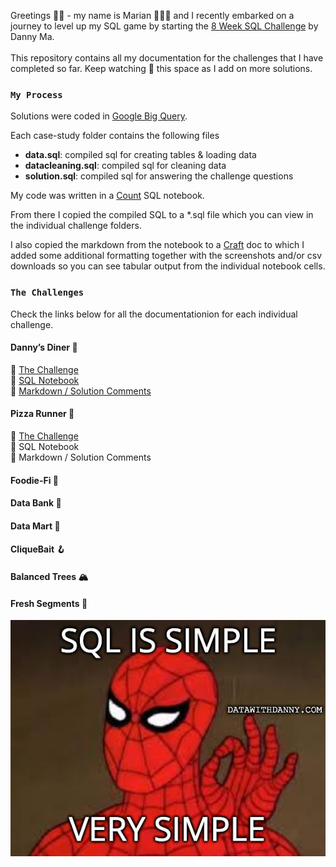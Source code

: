 Greetings 👋🏼 - my name is Marian 👩🏼‍💻 and I recently embarked on a journey to level up my SQL game by starting the [8 Week SQL Challenge](https://8weeksqlchallenge.com/) by Danny Ma. 
<br><br>
This repository contains all my documentation for the challenges that I have completed so far. Keep watching 👀 this space as I add on more solutions.

### `My Process`
Solutions were coded in [Google Big Query](https://cloud.google.com/bigquery/docs/reference/standard-sql/query-syntax).<br>

Each case-study folder contains the following files
- **data.sql**: compiled sql for creating tables & loading data 
- **datacleaning.sql**: compiled sql for cleaning data
- **solution.sql**: compiled sql for answering the challenge questions

My code was written in a [Count](https://count.co/) SQL notebook. 

From there I copied the compiled SQL to a *.sql file which you can view in the individual challenge folders. 

I also copied the markdown from the notebook to a [Craft](https://www.craft.do/) doc to which I added some additional formatting together with the screenshots and/or csv downloads so you can see tabular output from the individual notebook cells.

### `The Challenges` 
Check the links below for all the documentationion for each individual challenge.

#### Danny’s Diner 🍜 
🔗 [The Challenge ](https://8weeksqlchallenge.com/case-study-1/) <br>
🔗 [SQL Notebook](https://count.co/notebook/DHRjqUjl6mZ) <br>
🔗 [Markdown / Solution Comments](https://www.craft.do/s/ygHmfzTUw8kd9z) <br>

#### Pizza Runner 🍕
🔗 [The Challenge ](https://8weeksqlchallenge.com/case-study-2/)  <br>
🔗 SQL Notebook  <br>
🔗 Markdown / Solution Comments  <br>

#### Foodie-Fi 🥑 
#### Data Bank 🏦  
#### Data Mart 🧺  
#### CliqueBait 🪝
#### Balanced Trees 🏔
#### Fresh Segments 🍊

![](https://github.com/meerens/8-week-sqlchallenge/blob/main/meme.jpeg)
